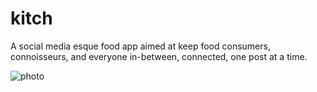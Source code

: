 # kitch

A social media esque food app aimed at keep food consumers, connoisseurs, and everyone in-between, connected, one post at a time. 

![photo](undraw_cooking_lyxy.png)
